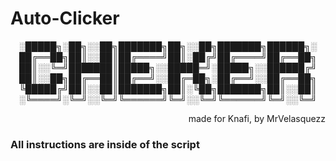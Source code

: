 # Auto-Clicker

<p align="center">
░█████╗░██╗░░██╗███████╗██╗░░██╗███████╗██████╗░
    ██╔══██╗██║░░██║██╔════╝██║░██╔╝██╔════╝██╔══██╗
    ██║░░╚═╝███████║█████╗░░█████═╝░█████╗░░██████╔╝
    ██║░░██╗██╔══██║██╔══╝░░██╔═██╗░██╔══╝░░██╔══██╗
    ╚█████╔╝██║░░██║███████╗██║░╚██╗███████╗██║░░██║
    ░╚════╝░╚═╝░░╚═╝╚══════╝╚═╝░░╚═╝╚══════╝╚═╝░░╚═╝
</p>
<p align="right">
made for Knafi, by MrVelasquezz
</p>

### All instructions are inside of the script